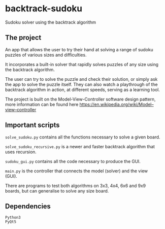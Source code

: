 # backtrack-sudoku

Sudoku solver using the backtrack algorithm

## The project

An app that allows the user to try their hand at solving a range of sudoku puzzles of various sizes and difficulties.

It incorporates a built-in solver that rapidly solves puzzles of any size using the backtrack algorithm.

The user can try to solve the puzzle and check their solution, or simply ask the app to solve the puzzle itself. They can also watch a playthrough of the backtrack algorithm in action, at different speeds, serving as a learning tool.

The project is built on the Model-View-Controller software design pattern, more information can be found here https://en.wikipedia.org/wiki/Model–view–controller


## Important scripts

`solve_sudoku.py` contains all the functions necessary to solve a given board.

`solve_sudoku_recursive.py` is a newer and faster backtrack algorithm that uses recursion.

`sudoku_gui.py` contains all the code necessary to produce the GUI.

`main.py` is the controller that connects the model (solver) and the view (GUI).

There are programs to test both algorithms on 3x3, 4x4, 6x6 and 9x9 boards, but can generalise to solve any size board.

## Dependencies
```
Python3
PyQt5
```
